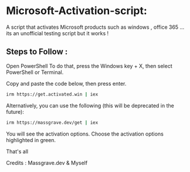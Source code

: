 # Microsoft-Activation-script:
A script that activates Microsoft products such as windows , office 365 ... its an unofficial testing script but it works !
## Steps to Follow :
Open PowerShell
To do that, press the Windows key + X, then select PowerShell or Terminal.

Copy and paste the code below, then press enter.
```bash
irm https://get.activated.win | iex
```
Alternatively, you can use the following (this will be deprecated in the future):
```bash
irm https://massgrave.dev/get | iex
```
You will see the activation options. Choose the activation options highlighted in green.

That's all

Credits : Massgrave.dev & Myself 
